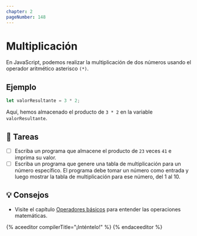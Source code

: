 ```yaml
---
chapter: 2  
pageNumber: 148
---
```

# Multiplicación

En JavaScript, podemos realizar la multiplicación de dos números usando el operador aritmético asterisco `(*)`.

## Ejemplo

```javascript
let valorResultante = 3 * 2;
```

Aquí, hemos almacenado el producto de `3 * 2` en la variable `valorResultante`.

## 📝 Tareas

- [ ] Escriba un programa que almacene el producto de `23` veces `41`  e imprima su valor.
- [ ] Escriba un programa que genere una tabla de multiplicación para un número específico. El programa debe tomar un número como entrada y luego mostrar la tabla de multiplicación para ese número, del 1 al 10.

## 💡 Consejos

- Visite el capítulo [Operadores básicos](../numbers/operators.md) para entender las operaciones matemáticas.

{% aceeditor compilerTitle="¡Inténtelo!" %}
{% endaceeditor %}
